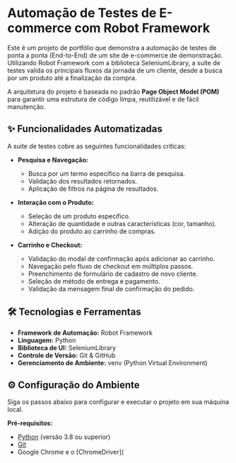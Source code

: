# Automação de Testes de E-commerce com Robot Framework

Este é um projeto de portfólio que demonstra a automação de testes de ponta a ponta (End-to-End) de um site de e-commerce de demonstração. Utilizando Robot Framework com a biblioteca SeleniumLibrary, a suíte de testes valida os principais fluxos da jornada de um cliente, desde a busca por um produto até a finalização da compra.

A arquitetura do projeto é baseada no padrão **Page Object Model (POM)** para garantir uma estrutura de código limpa, reutilizável e de fácil manutenção.

## ✨ Funcionalidades Automatizadas

A suíte de testes cobre as seguintes funcionalidades críticas:

* **Pesquisa e Navegação:**
    * Busca por um termo específico na barra de pesquisa.
    * Validação dos resultados retornados.
    * Aplicação de filtros na página de resultados.

* **Interação com o Produto:**
    * Seleção de um produto específico.
    * Alteração de quantidade e outras características (cor, tamanho).
    * Adição do produto ao carrinho de compras.

* **Carrinho e Checkout:**
    * Validação do modal de confirmação após adicionar ao carrinho.
    * Navegação pelo fluxo de checkout em múltiplos passos.
    * Preenchimento de formulário de cadastro de novo cliente.
    * Seleção de método de entrega e pagamento.
    * Validação da mensagem final de confirmação do pedido.

## 🛠️ Tecnologias e Ferramentas

* **Framework de Automação:** Robot Framework
* **Linguagem:** Python
* **Biblioteca de UI:** SeleniumLibrary
* **Controle de Versão:** Git & GitHub
* **Gerenciamento de Ambiente:** venv (Python Virtual Environment)

## ⚙️ Configuração do Ambiente

Siga os passos abaixo para configurar e executar o projeto em sua máquina local.

**Pré-requisitos:**
* [Python](https://www.python.org/downloads/) (versão 3.8 ou superior)
* [Git](https://git-scm.com/downloads/)
* Google Chrome e o [ChromeDriver](
